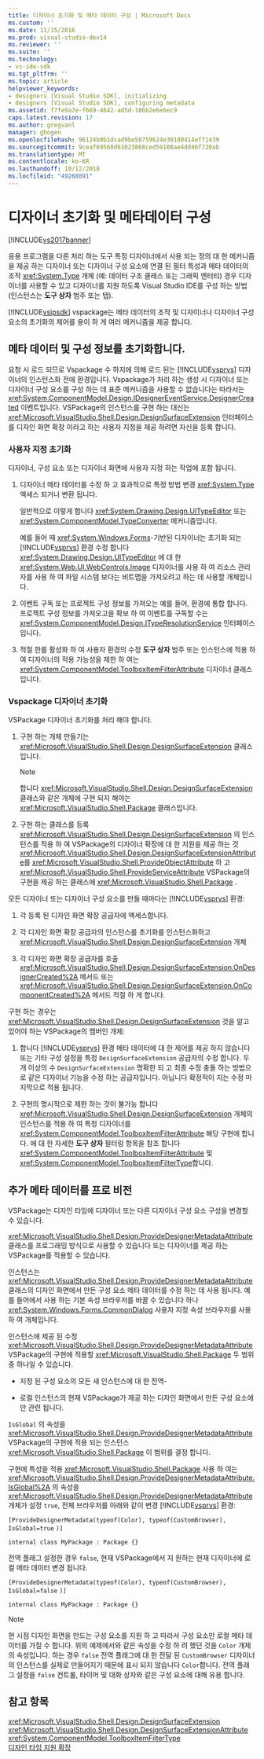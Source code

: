 ```yaml
---
title: 디자이너 초기화 및 메타 데이터 구성 | Microsoft Docs
ms.custom: ''
ms.date: 11/15/2016
ms.prod: visual-studio-dev14
ms.reviewer: ''
ms.suite: ''
ms.technology:
- vs-ide-sdk
ms.tgt_pltfrm: ''
ms.topic: article
helpviewer_keywords:
- designers [Visual Studio SDK], initializing
- designers [Visual Studio SDK], configuring metadata
ms.assetid: f7fe9a7e-f669-4642-ad5d-186b2e6e6ec9
caps.latest.revision: 17
ms.author: gregvanl
manager: ghogen
ms.openlocfilehash: 96124b0b1dcad9be58759624e30180414eff1439
ms.sourcegitcommit: 9ceaf69568d61023868ced59108ae4dd46f720ab
ms.translationtype: MT
ms.contentlocale: ko-KR
ms.lasthandoff: 10/12/2018
ms.locfileid: "49260891"
---
```

# <a name="designer-initialization-and-metadata-configuration"></a>디자이너 초기화 및 메타데이터 구성
[!INCLUDE[vs2017banner](../includes/vs2017banner.md)]

응용 프로그램을 다른 처리 하는 도구 특정 디자이너에서 사용 되는 정의 대 한 메커니즘을 제공 하는 디자이너 또는 디자이너 구성 요소에 연결 된 필터 특성과 메타 데이터의 조작 <xref:System.Type> 개체 (예: 데이터 구조 클래스 또는 그래픽 엔터티) 경우 디자이너를 사용할 수 있고 디자이너를 지원 하도록 Visual Studio IDE를 구성 하는 방법 (인스턴스는 **도구 상자** 범주 또는 탭).  
  
 [!INCLUDE[vsipsdk](../includes/vsipsdk-md.md)] vspackage는 메타 데이터의 조작 및 디자이너나 디자이너 구성 요소의 초기화의 제어를 용이 하 게 여러 메커니즘을 제공 합니다.  
  
## <a name="initializing-metadata-and-configuration-information"></a>메타 데이터 및 구성 정보를 초기화합니다.  
 요청 시 로드 되므로 Vspackage 수 하지에 의해 로드 된는 [!INCLUDE[vsprvs](../includes/vsprvs-md.md)] 디자이너의 인스턴스화 전에 환경입니다. Vspackage가 처리 하는 생성 시 디자이너 또는 디자이너 구성 요소를 구성 하는 데 표준 메커니즘을 사용할 수 없습니다는 따라서는 <xref:System.ComponentModel.Design.IDesignerEventService.DesignerCreated> 이벤트입니다. VSPackage의 인스턴스를 구현 하는 대신는 <xref:Microsoft.VisualStudio.Shell.Design.DesignSurfaceExtension> 인터페이스를 디자인 화면 확장 이라고 하는 사용자 지정을 제공 하려면 자신을 등록 합니다.  
  
### <a name="customizing-initialization"></a>사용자 지정 초기화  
 디자이너, 구성 요소 또는 디자이너 화면에 사용자 지정 하는 작업에 포함 됩니다.  
  
1.  디자이너 메타 데이터를 수정 하 고 효과적으로 특정 방법 변경 <xref:System.Type> 액세스 되거나 변환 됩니다.  
  
     일반적으로 이렇게 합니다 <xref:System.Drawing.Design.UITypeEditor> 또는 <xref:System.ComponentModel.TypeConverter> 메커니즘입니다.  
  
     예를 들어 때 <xref:System.Windows.Forms>-기반된 디자이너는 초기화 되는 [!INCLUDE[vsprvs](../includes/vsprvs-md.md)] 환경 수정 합니다 <xref:System.Drawing.Design.UITypeEditor> 에 대 한 <xref:System.Web.UI.WebControls.Image> 디자이너를 사용 하 여 리소스 관리자를 사용 하 여 파일 시스템 보다는 비트맵을 가져오려고 하는 데 사용할 개체입니다.  
  
2.  이벤트 구독 또는 프로젝트 구성 정보를 가져오는 예를 들어, 환경에 통합 합니다. 프로젝트 구성 정보를 가져오고을 확보 하 여 이벤트를 구독할 수는 <xref:System.ComponentModel.Design.ITypeResolutionService> 인터페이스입니다.  
  
3.  적절 한를 활성화 하 여 사용자 환경의 수정 **도구 상자** 범주 또는 인스턴스에 적용 하 여 디자이너의 적용 가능성을 제한 하 여는 <xref:System.ComponentModel.ToolboxItemFilterAttribute> 디자이너 클래스입니다.  
  
### <a name="designer-initialization-by-a-vspackage"></a>Vspackage 디자이너 초기화  
 VSPackage 디자이너 초기화를 처리 해야 합니다.  
  
1.  구현 하는 개체 만들기는 <xref:Microsoft.VisualStudio.Shell.Design.DesignSurfaceExtension> 클래스입니다.  
  
    > [!NOTE]
    >  합니다 <xref:Microsoft.VisualStudio.Shell.Design.DesignSurfaceExtension> 클래스와 같은 개체에 구현 되지 해야는 <xref:Microsoft.VisualStudio.Shell.Package> 클래스입니다.  
  
2.  구현 하는 클래스를 등록 <xref:Microsoft.VisualStudio.Shell.Design.DesignSurfaceExtension> 의 인스턴스를 적용 하 여 VSPackage의 디자이너 확장에 대 한 지원을 제공 하는 것 <xref:Microsoft.VisualStudio.Shell.Design.DesignSurfaceExtensionAttribute>를 <xref:Microsoft.VisualStudio.Shell.ProvideObjectAttribute> 하 고 <xref:Microsoft.VisualStudio.Shell.ProvideServiceAttribute> VSPackage의 구현을 제공 하는 클래스에 <xref:Microsoft.VisualStudio.Shell.Package> .  
  
 모든 디자이너 또는 디자이너 구성 요소를 만들 때마다는 [!INCLUDE[vsprvs](../includes/vsprvs-md.md)] 환경:  
  
1.  각 등록 된 디자인 화면 확장 공급자에 액세스합니다.  
  
2.  각 디자인 화면 확장 공급자의 인스턴스를 초기화를 인스턴스화하고 <xref:Microsoft.VisualStudio.Shell.Design.DesignSurfaceExtension> 개체  
  
3.  각 디자인 화면 확장 공급자를 호출 <xref:Microsoft.VisualStudio.Shell.Design.DesignSurfaceExtension.OnDesignerCreated%2A> 메서드 또는 <xref:Microsoft.VisualStudio.Shell.Design.DesignSurfaceExtension.OnComponentCreated%2A> 메서드 적절 하 게 합니다.  
  
 구현 하는 경우는 <xref:Microsoft.VisualStudio.Shell.Design.DesignSurfaceExtension> 것을 알고 있어야 하는 VSPackage의 멤버인 개체:  
  
1.  합니다 [!INCLUDE[vsprvs](../includes/vsprvs-md.md)] 환경 메타 데이터에 대 한 제어를 제공 하지 않습니다 또는 기타 구성 설정을 특정 `DesignSurfaceExtension` 공급자의 수정 합니다. 두 개 이상의 수 `DesignSurfaceExtension` 명확한 되 고 최종 수정 충돌 하는 방법으로 같은 디자이너 기능을 수정 하는 공급자입니다. 아닙니다 확정적이 지는 수정 마지막으로 적용 됩니다.  
  
2.  구현의 명시적으로 제한 하는 것이 불가능 합니다 <xref:Microsoft.VisualStudio.Shell.Design.DesignSurfaceExtension> 개체의 인스턴스를 적용 하 여 특정 디자이너를 <xref:System.ComponentModel.ToolboxItemFilterAttribute> 해당 구현에 합니다. 에 대 한 자세한 **도구 상자** 필터링 항목을 참조 합니다 <xref:System.ComponentModel.ToolboxItemFilterAttribute> 및 <xref:System.ComponentModel.ToolboxItemFilterType>합니다.  
  
## <a name="additional-metadata-provisioning"></a>추가 메타 데이터를 프로 비전  
 VSPackage는 디자인 타임에 디자이너 또는 다른 디자이너 구성 요소 구성을 변경할 수 있습니다.  
  
 <xref:Microsoft.VisualStudio.Shell.Design.ProvideDesignerMetadataAttribute> 클래스를 프로그래밍 방식으로 사용할 수 있습니다 또는 디자이너를 제공 하는 VSPackage를 적용할 수 있습니다.  
  
 인스턴스는 <xref:Microsoft.VisualStudio.Shell.Design.ProvideDesignerMetadataAttribute> 클래스의 디자인 화면에서 만든 구성 요소 메타 데이터를 수정 하는 데 사용 됩니다. 예를 들어에서 사용 하는 기본 속성 브라우저를 바꿀 수 있습니다 하나 <xref:System.Windows.Forms.CommonDialog> 사용자 지정 속성 브라우저를 사용 하 여 개체입니다.  
  
 인스턴스에 제공 된 수정 <xref:Microsoft.VisualStudio.Shell.Design.ProvideDesignerMetadataAttribute> VSPackage의 구현에 적용할 <xref:Microsoft.VisualStudio.Shell.Package> 두 범위 중 하나일 수 있습니다.  
  
-   지정 된 구성 요소의 모든 새 인스턴스에 대 한 전역-  
  
-   로컬 인스턴스의 현재 VSPackage가 제공 하는 디자인 화면에서 만든 구성 요소에만 관련 됩니다.  
  
 `IsGlobal` 의 속성을 <xref:Microsoft.VisualStudio.Shell.Design.ProvideDesignerMetadataAttribute> VSPackage의 구현에 적용 되는 인스턴스 <xref:Microsoft.VisualStudio.Shell.Package> 이 범위를 결정 합니다.  
  
 구현에 특성을 적용 <xref:Microsoft.VisualStudio.Shell.Package> 사용 하 여는 <xref:Microsoft.VisualStudio.Shell.Design.ProvideDesignerMetadataAttribute.IsGlobal%2A> 의 속성을 <xref:Microsoft.VisualStudio.Shell.Design.ProvideDesignerMetadataAttribute> 개체가 설정 `true`, 전체 브라우저를 아래와 같이 변경 [!INCLUDE[vsprvs](../includes/vsprvs-md.md)] 환경:  
  
 `[ProvideDesignerMetadata(typeof(Color), typeof(CustomBrowser),`   `IsGlobal=true`  `)]`  
  
 `internal class MyPackage : Package {}`  
  
 전역 플래그 설정한 경우 `false`, 현재 VSPackage에서 지 원하는 현재 디자이너에 로컬 메타 데이터 변경 됩니다.  
  
 `[ProvideDesignerMetadata(typeof(Color), typeof(CustomBrowser),`   `IsGlobal=false`  `)]`  
  
 `internal class MyPackage : Package {}`  
  
> [!NOTE]
>  현 시점 디자인 화면을 만드는 구성 요소를 지원 하 고 따라서 구성 요소만 로컬 메타 데이터를 가질 수 합니다. 위의 예제에서와 같은 속성을 수정 하 려 했던 것을 `Color` 개체의 속성입니다. 하는 경우 `false` 전역 플래그에 대 한 전달 된 `CustomBrowser` 디자이너의 인스턴스를 실제로 만들어지기 때문에 표시 되지 않습니다 `Color`합니다. 전역 플래그 설정을 `false` 컨트롤, 타이머 및 대화 상자와 같은 구성 요소에 대해 유용 합니다.  
  
## <a name="see-also"></a>참고 항목  
 <xref:Microsoft.VisualStudio.Shell.Design.DesignSurfaceExtension>   
 <xref:Microsoft.VisualStudio.Shell.Design.DesignSurfaceExtensionAttribute>   
 <xref:System.ComponentModel.ToolboxItemFilterType>   
 [디자인 타임 지원 확장](http://msdn.microsoft.com/library/d6ac8a6a-42fd-4bc8-bf33-b212811297e2)

